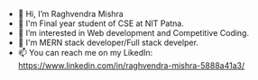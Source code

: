 - 👋 Hi, I’m Raghvendra Mishra
- 🌱 I'm Final year student of CSE at NIT Patna.
- 👀 I’m interested in Web development and Competitive Coding.
- 💞️ I'm MERN stack developer/Full stack develper.
- 📫 You can reach me on my LikedIn: https://www.linkedin.com/in/raghvendra-mishra-5888a41a3/

<!---
raghvendram396/raghvendram396 is a ✨ special ✨ repository because its `README.md` (this file) appears on your GitHub profile.
You can click the Preview link to take a look at your changes.
--->
